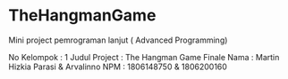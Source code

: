 # TheHangmanGame
Mini project pemrograman lanjut ( Advanced Programming)

No Kelompok   : 1
Judul Project : The Hangman Game Finale
Nama          : Martin Hizkia Parasi & Arvalinno
NPM           : 1806148750           & 1806200160

